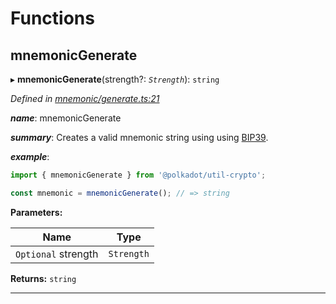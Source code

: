 

# Functions

<a id="mnemonicgenerate"></a>

##  mnemonicGenerate

▸ **mnemonicGenerate**(strength?: *`Strength`*): `string`

*Defined in [mnemonic/generate.ts:21](https://github.com/polkadot-js/common/blob/6610403/packages/util-crypto/src/mnemonic/generate.ts#L21)*

*__name__*: mnemonicGenerate

*__summary__*: Creates a valid mnemonic string using using [BIP39](https://github.com/bitcoin/bips/blob/master/bip-0039.mediawiki).

*__example__*:   

```javascript
import { mnemonicGenerate } from '@polkadot/util-crypto';

const mnemonic = mnemonicGenerate(); // => string
```

**Parameters:**

| Name | Type |
| ------ | ------ |
| `Optional` strength | `Strength` |

**Returns:** `string`

___

